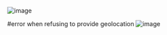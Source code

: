 ![image](https://github.com/chikiryava/GeolocationWeather/assets/98350681/1f2bd4e6-cb90-4070-bcf1-260a714603ca)

#error when refusing to provide geolocation
![image](https://github.com/chikiryava/GeolocationWeather/assets/98350681/19ab2ea1-191d-45eb-925b-a9d3146add0e)

